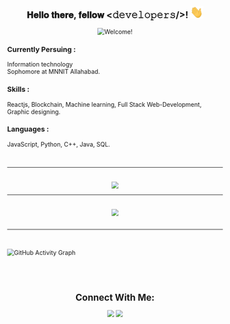 <div align="center">
<h2> 𝐇𝐞𝐥𝐥𝐨 𝐭𝐡𝐞𝐫𝐞, 𝐟𝐞𝐥𝐥𝐨𝐰 <𝚍𝚎𝚟𝚎𝚕𝚘𝚙𝚎𝚛𝚜/>! <img src="https://github.com/ABSphreak/ABSphreak/blob/master/gifs/Hi.gif" width="30px"></h2>
</div>

<div align="center" width="50">

<img src="https://i.imgur.com/qdH7lx5.gif" alt="Welcome!" width="600"/>

</div>

### Currently Persuing : <br>
Information technology <br>
Sophomore at MNNIT Allahabad.

### Skills : <br>
Reactjs, Blockchain, Machine learning, Full Stack Web-Development, Graphic designing.

### Languages : <br>
JavaScript, Python, C++, Java, SQL.

<br>
<hr>
<br>

<div align="center">

<a href="https://github-readme-stats.vercel.app/api?username=me-abhinav-1001&show_icons=true&theme=react">
  <img align="center" src="https://github-readme-stats.vercel.app/api?username=me-abhinav-1001&include_all_commits=true&count_private=true&show_icons=true&theme=react&custom_title=My GitHub Stats" />
</a>
<br>
<hr>
<br>
<a href="https://github-readme-stats.vercel.app/api/top-langs/?username=me-abhinav-1001&layout=compact&langs_count=10">
  <img align="center" src="https://github-readme-stats.vercel.app/api/top-langs/?username=me-abhinav-1001&layout=compact&langs_count=10&theme=react" />
</a>
<br>
</div> 
<br>
<hr>
<br>

![GitHub Activity Graph](https://activity-graph.herokuapp.com/graph?username=me-abhinav-1001) 

## &nbsp;

<div align="center">
<h2> Connect With Me: </h2>
</div>

<p align="center">
<a href="https://www.linkedin.com/in/abhinav-anand-33b7a3204//"><img src="https://img.shields.io/badge/-Abhinav%20Anand%20-0077B5?style=flat&logo=Linkedin&logoColor=white"/></a>
<a href="mailto:10.abhinav.anand.01@gmail.com"><img src="https://img.shields.io/badge/-10.abhinav.anand.01@gmail.com-D14836?style=flat&logo=Gmail&logoColor=white"/></a>
</p>

<!--
**me-abhinav-1001/me-abhinav-1001** is a ✨ _special_ ✨ repository because its `README.md` (this file) appears on your GitHub profile.

Here are some ideas to get you started:

- 🔭 I’m currently working on ...
- 🌱 I’m currently learning ...
- 👯 I’m looking to collaborate on ...
- 🤔 I’m looking for help with ...
- 💬 Ask me about ...
- 📫 How to reach me: ...
- 😄 Pronouns: ...
- ⚡ Fun fact: ...
-->
